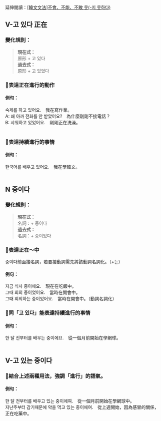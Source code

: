 <span class="small">延伸閱讀：<a href="/blog/post/6">[韓文文法]不會、不能、不敢 못(-지 못하다)</a></span>

## V-고 있다 正在

### 變化規則：
> **現在式：**<br>
> 原形 + 고 있다<br>
> **過去式：**<br>
> 原形 + 고 있었다

### 📌表達正在進行的動作

#### 例句：
숙제를 하<font class="highlight">고 있어요</font>.　我在寫作業。<br>
A: 왜 아까 전화를 안 받았어요?　為什麼剛剛不接電話？<br>
B: 샤워하<font class="highlight">고 있었어요</font>.　剛剛正在洗澡。<br><br>

### 📌表達持續進行的事情

#### 例句：
한국어를 배우<font class="highlight">고 있어요</font>.　我在學韓文。<br><br>

## N 중이다

### 變化規則：
> **現在式：**<br>
> 名詞：+ 중이다<br>
> **過去式：**<br>
> 名詞：+ 중이었다

### 📌表達正在～中
중이다前面接名詞，若要接動詞需先將該動詞名詞化。（+는）

#### 例句：
지금 식사 <font class="highlight">중이에요</font>.　現在在吃飯中。<br>
그때 회의 <font class="highlight">중이었어요</font>.　當時在開會中。<br>
그때 회의하<font class="highlight">는 중이었어요</font>.　當時在開會中。（動詞名詞化）<br>

### 📌同「고 있다」能表達持續進行的事情

#### 例句：
한 달 전부터를 배우<font class="highlight">는 중이에요</font>.　從一個月前開始在學網球。<br><br>

## V-고 있는 중이다

### 📌結合上述兩種用法，強調「進行」的語氣。

#### 例句：
한 달 전부터를 배우<font class="highlight">고 있는 중이에여</font>.　從一個月前開始在學網球中。<br>
지난주부터 감기때문에 악을 먹<font class="highlight">고 있는 중이에여</font>.　從上週開始，因為感冒的關係，正在吃藥中。<br>
